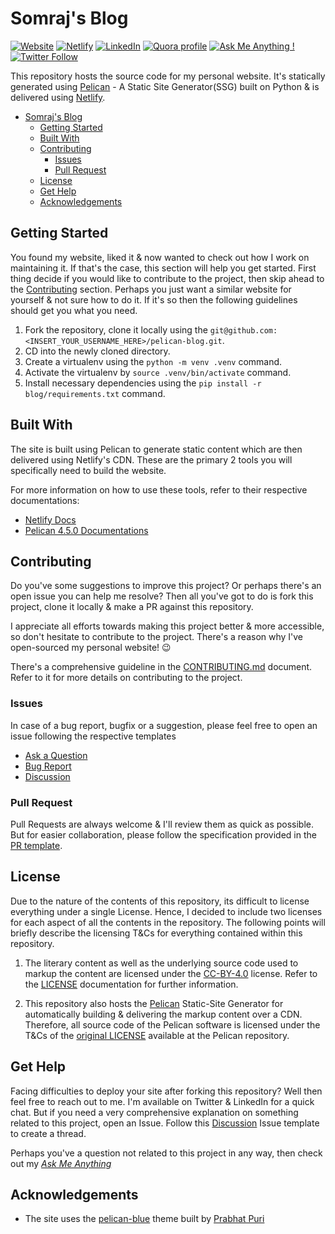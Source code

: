 <!-- TODO: Make the README more lively by including Emojis wherever applicable -->
<!-- TODO: Update README with more relevant information on how to clone & deploy the website. -->
# Somraj's Blog

<!-- Position of the badges for easier accessibility
Website | Netlify | LinkedIn | Quora | AMA | Twitter -->
[![Website](https://img.shields.io/website?down_color=Red&down_message=Down&label=Website&style=flat-square&up_color=Green&up_message=Up&url=https%3A%2F%2Fgoofy-galileo-0dde5b.netlify.app%2F)](https://goofy-galileo-0dde5b.netlify.app/) [![Netlify](https://img.shields.io/netlify/7869b189-a9b1-4ebc-8205-e64c90ff0c6f?color=00C7B7&label=Netlify%20Build&logo=Netlify&style=flat-square)](https://app.netlify.com/sites/goofy-galileo-0dde5b) [![LinkedIn](https://img.shields.io/static/v1?label=LinkedIn&message=Connect&color=0077B5&style=flat-square&logo=linkedin)](https://www.linkedin.com/in/jarmos/) [![Quora profile](https://img.shields.io/static/v1?label=Quora&message=Follow&color=B92B27&style=flat-square&logo=quora)](https://www.quora.com/profile/Somraj-Saha-3) [![Ask Me Anything !](https://img.shields.io/badge/Ask%20me-anything-1abc9c.svg)](https://github.com/Jarmos-san/ama) [![Twitter Follow](https://img.shields.io/twitter/follow/Jarmosan?style=social)](https://twitter.com/Jarmosan)

This repository hosts the source code for my personal website. It's statically generated using [Pelican](https://www.getpelican.com) - A Static Site Generator(SSG) built on Python & is delivered using [Netlify](https://www.netlify.com/).

- [Somraj's Blog](#somrajs-blog)
  - [Getting Started](#getting-started)
  - [Built With](#built-with)
  - [Contributing](#contributing)
    - [Issues](#issues)
    - [Pull Request](#pull-request)
  - [License](#license)
  - [Get Help](#get-help)
  - [Acknowledgements](#acknowledgements)

## Getting Started

You found my website, liked it & now wanted to check out how I work on maintaining it. If that's the case, this section will help you get started. First thing decide if you would like to contribute to the project, then skip ahead to the [Contributing](#contributing) section.  Perhaps you just want a similar website for yourself & not sure how to do it. If it's so then the following guidelines should get you what you need.

<!--
! Take care of this shit on priority!

TODO: Steps to recreate creating & hosting the website

* Break down the steps into the following:

* 1.Setting up a local dev environment.
* 2.Pushing local content to GitHub & setting up a Netlify site using the UI.
* 3.Optionally, include steps to recreate the site using the Netlify CLI.
-->

1. Fork the repository, clone it locally using the `git@github.com:<INSERT_YOUR_USERNAME_HERE>/pelican-blog.git`.
2. CD into the newly cloned directory.
3. Create a virtualenv using the `python -m venv .venv` command.
4. Activate the virtualenv by `source .venv/bin/activate` command.
5. Install necessary dependencies using the `pip install -r blog/requirements.txt` command.

## Built With

The site is built using Pelican to generate static content which are then delivered using Netlify's CDN. These are the primary 2 tools you will specifically need to build the website.

For more information on how to use these tools, refer to their respective documentations:

- [Netlify Docs](https://docs.netlify.com/)
- [Pelican 4.5.0 Documentations](https://docs.getpelican.com/en/stable/)

## Contributing

Do you've some suggestions to improve this project? Or perhaps there's an open issue you can help me resolve? Then all you've got to do is fork this project, clone it locally & make a PR against this repository.

I appreciate all efforts towards making this project better & more accessible, so don't hesitate to contribute to the project. There's a reason why I've open-sourced my personal website! :wink:

There's a comprehensive guideline in the [CONTRIBUTING.md](.github/CONTRIBUTING.md) document. Refer to it for more details on contributing to the project.

### Issues

In case of a bug report, bugfix or a suggestion, please feel free to open an issue following the respective templates

- [Ask a Question](.github/ISSUE_TEMPLATE/ask-a-question.md)
- [Bug Report](.github/ISSUE_TEMPLATE/bug-report.md)
- [Discussion](.github/ISSUE_TEMPLATE/discussion.md)

### Pull Request

Pull Requests are always welcome & I'll review them as quick as possible. But for easier collaboration, please follow the specification provided in the [PR template](.github/PULL_REQUEST_TEMPLATE.md).

## License

Due to the nature of the contents of this repository, its difficult to license everything under a single License. Hence, I decided to include two licenses for each aspect of all the contents in the repository. The following points will briefly describe the licensing T&Cs for everything contained within this repository.

1. The literary content as well as the underlying source code used to markup the content are licensed under the [CC-BY-4.0](https://spdx.org/licenses/CC-BY-4.0.html) license. Refer to the [LICENSE](LICENSE) documentation for further information.

2. This repository also hosts the [Pelican](https:www.getpelican.com) Static-Site Generator for automatically building & delivering the markup content over a CDN. Therefore, all source code of the Pelican software is licensed under the T&Cs of the [original LICENSE](https://github.com/getpelican/pelican/blob/master/LICENSE) available at the Pelican repository.

## Get Help

Facing difficulties to deploy your site after forking this repository? Well then feel free to reach out to me. I'm available on Twitter & LinkedIn for a quick chat. But if you need a very comprehensive explanation on something related to this project, open an Issue. Follow this [Discussion](.github/ISSUE_TEMPLATE/discussion.md) Issue template to create a thread.

Perhaps you've a question not related to this project in any way, then check out my [*Ask Me Anything*](https://github.com/jarmos-san/ama)

## Acknowledgements

- The site uses the [pelican-blue](https://github.com/Parbhat/pelican-blue) theme built by [Prabhat Puri](https://github.com/Parbhat)
